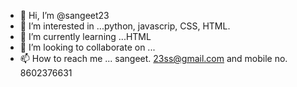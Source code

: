 - 👋 Hi, I’m @sangeet23
- 👀 I’m interested in ...python, javascrip, CSS, HTML. 
- 🌱 I’m currently learning ...HTML
- 💞️ I’m looking to collaborate on ...
- 📫 How to reach me ... sangeet. 23ss@gmail.com and mobile no. 8602376631

<!---
sangeet23/sangeet23 is a ✨ special ✨ repository because its `README.md` (this file) appears on your GitHub profile.
You can click the Preview link to take a look at your changes.
--->
